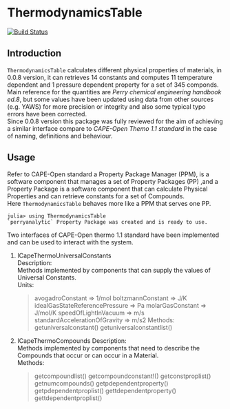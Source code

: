 # ThermodynamicsTable

[![Build Status](https://travis-ci.org/DANA-Laboratory/ThermodynamicsTable.jl.svg?branch=master)](https://travis-ci.org/DANA-Laboratory/ThermodynamicsTable.jl)

## Introduction

`ThermodynamicsTable` calculates different physical properties of materials, in 0.0.8 version, it can retrieves 14 constants and computes 
11 temperature dependent and 1 pressure dependent property for a set of 345 componds.  
Main reference for the quantities are *Perry chemical engineering handbook ed.8*,
but some values have been updated using data from other sources (e.g. YAWS) for more precision or integrity and also some typical typo errors have been corrected.  
Since 0.0.8 version this package was fully reviewed for the aim of achieving a similar interface compare to *CAPE-Open Themo 1.1 standard* in the case of naming, definitions and behaviour. 

## Usage
Refer to CAPE-Open standard a Property Package Manager (PPM), is a software component that manages a set of Property Packages (PP) ,and a Property Package is a software component that can calculate Physical Properties and can retrieve constants for a set of Compounds.  
Here `ThermodynamicsTable` behaves more like a PPM that serves one PP.
```
julia> using ThermodynamicsTable
`perryanalytic` Property Package was created and is ready to use.
```
Two interfaces of CAPE-Open thermo 1.1 standard have been implemented and can be used to interact with the system.  
  1. ICapeThermoUniversalConstants    
    Description:    
      Methods implemented by components that can supply the values of Universal Constants.    
    Units:    
      >avogadroConstant => 1/mol
      boltzmannConstant => J/K
      idealGasStateReferencePressure => Pa
      molarGasConstant => J/mol/K
      speedOfLightInVacuum => m/s
      standardAccelerationOfGravity => m/s2
    Methods:    
      >getuniversalconstant()
      getuniversalconstantlist()
  2. ICapeThermoCompounds
    Description:    
      Methods implemented by components that need to describe the Compounds that occur or can occur in a Material.    
    Methods:    
      >getcompoundlist()
      getcompoundconstant!()
      getconstproplist()
      getnumcompounds()
      getpdependentproperty()
      getpdependentproplist()
      gettdependentproperty()
      gettdependentproplist()
